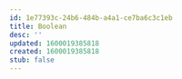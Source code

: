 ```yaml
---
id: 1e77393c-24b6-484b-a4a1-ce7ba6c3c1eb
title: Boolean
desc: ''
updated: 1600019385818
created: 1600019385818
stub: false
---
```


